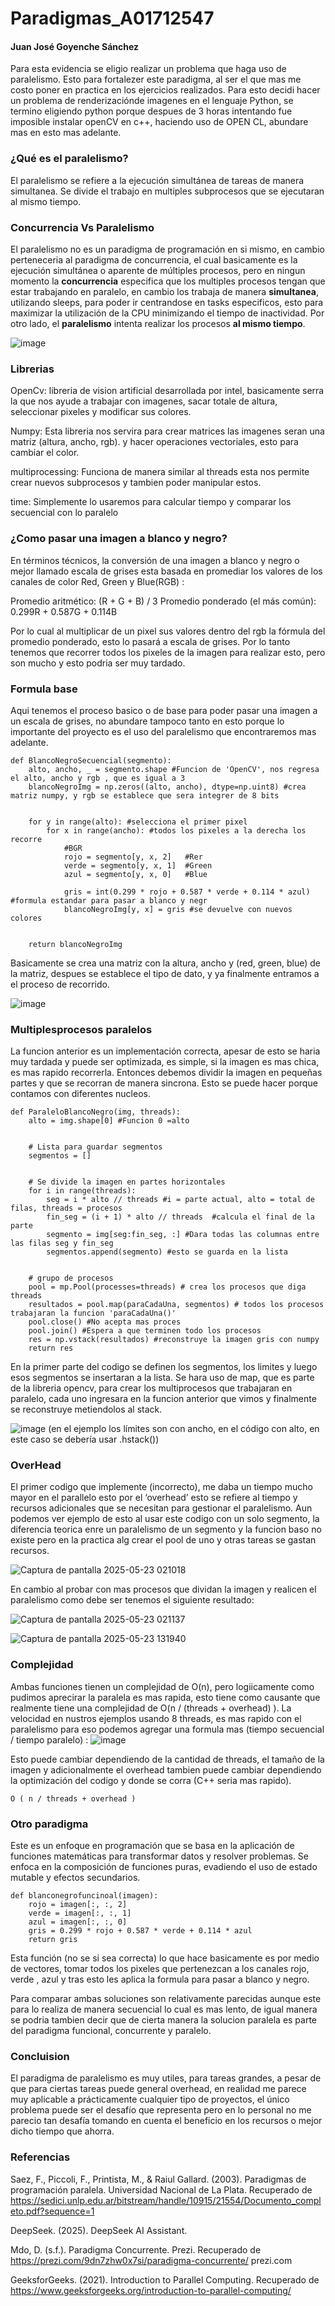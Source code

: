# Paradigmas_A01712547
#### Juan José Goyenche Sánchez

Para esta evidencia se eligio realizar un problema que haga uso de paralelismo. Esto para fortalezer este paradigma, al ser el que mas me costo poner en practica en los ejercicios realizados. Para esto decidi hacer un problema de renderizaciónde imagenes en el lenguaje Python, se termino eligiendo python porque despues de 3 horas intentando fue imposible instalar openCV en c++, haciendo uso de OPEN CL, abundare mas en esto mas adelante.

### ¿Qué es el paralelismo?
El paralelismo se refiere a la ejecución simultánea de tareas de manera simultanea. Se divide el trabajo en multiples subprocesos que se ejecutaran al mismo tiempo.  

### Concurrencia Vs Paralelismo
El paralelismo no es un paradigma de programación en si mismo, en cambio perteneceria al paradigma de concurrencia, el cual basicamente es la ejecución simultánea o aparente de múltiples procesos, pero en ningun momento la **concurrencia** especifica que los multiples procesos tengan que estar trabajando en paralelo, en cambio los trabaja de manera **simultanea**, utilizando sleeps, para poder ir centrandose en tasks especificos, esto para maximizar la utilización de la CPU minimizando el tiempo de inactividad. Por otro lado, el **paralelismo** intenta realizar los procesos **al mismo tiempo**.

![image](https://github.com/user-attachments/assets/39fcf80d-40b8-465f-85a1-8bdea43f5213)

### Librerias
OpenCv: libreria de vision artificial desarrollada por intel, basicamente serra la que nos ayude a trabajar con imagenes, sacar totale de altura, seleccionar pixeles y modificar sus colores.

Numpy: Esta libreria nos servira para crear matrices las imagenes seran 
una matriz (altura, ancho, rgb). y hacer operaciones vectoriales, esto para cambiar el color.

multiprocessing: Funciona de manera similar al threads esta nos permite crear nuevos subprocesos y tambien poder manipular estos.

time: Simplemente lo usaremos para calcular tiempo y comparar los secuencial con lo paralelo

### ¿Como pasar una imagen a blanco y negro?
En términos técnicos, la conversión de una imagen a blanco y negro o mejor llamado escala de grises esta basada en promediar los valores de los canales de color Red, Green y Blue(RGB) : 

Promedio aritmético: (R + G + B) / 3
Promedio ponderado (el más común): 0.299R + 0.587G + 0.114B

Por lo cual al multiplicar de un pixel sus valores dentro del rgb la fórmula del promedio ponderado, esto lo pasará a escala de grises. Por lo tanto tenemos que recorrer todos los pixeles de la imagen para realizar esto, pero son mucho y esto podria ser muy tardado.

### Formula base

Aqui tenemos el proceso basico o de base para poder pasar una imagen a un escala de grises, no abundare tampoco tanto en esto porque lo importante del proyecto es el uso del paralelismo que encontraremos mas adelante. 

```
def BlancoNegroSecuencial(segmento):
    alto, ancho, _ = segmento.shape #Funcion de 'OpenCV', nos regresa el alto, ancho y rgb , que es igual a 3
    blancoNegroImg = np.zeros((alto, ancho), dtype=np.uint8) #crea matriz numpy, y rgb se establece que sera integrer de 8 bits


    for y in range(alto): #selecciona el primer pixel
        for x in range(ancho): #todos los pixeles a la derecha los recorre
            #BGR
            rojo = segmento[y, x, 2]   #Rer
            verde = segmento[y, x, 1]  #Green
            azul = segmento[y, x, 0]   #Blue
           
            gris = int(0.299 * rojo + 0.587 * verde + 0.114 * azul) #formula estandar para pasar a blanco y negr
            blancoNegroImg[y, x] = gris #se devuelve con nuevos colores


    return blancoNegroImg

```  

Basicamente se crea una matriz con la altura, ancho y (red, green, blue) de la matriz, despues se establece el tipo de dato, y ya finalmente entramos a el proceso de recorrido.

![image](https://github.com/user-attachments/assets/3b8b1f74-6f13-4d54-8309-c791c6741105)

### Multiplesprocesos paralelos

La funcion anterior es un implementación correcta, apesar de esto se haria muy tardada y puede ser optimizada, es simple, si la imagen es mas chica, es mas rapido recorrerla. Entonces debemos dividir la imagen en pequeñas partes y que se recorran de manera sincrona. Esto se puede hacer porque contamos con diferentes nucleos.

```
def ParaleloBlancoNegro(img, threads):
    alto = img.shape[0] #Funcion 0 =alto


    # Lista para guardar segmentos
    segmentos = []


    # Se divide la imagen en partes horizontales
    for i in range(threads):
        seg = i * alto // threads #i = parte actual, alto = total de filas, threads = procesos
        fin_seg = (i + 1) * alto // threads  #calcula el final de la parte
        segmento = img[seg:fin_seg, :] #Dara todas las columnas entre las filas seg y fin_seg
        segmentos.append(segmento) #esto se guarda en la lista


    # grupo de procesos
    pool = mp.Pool(processes=threads) # crea los procesos que diga threads
    resultados = pool.map(paraCadaUna, segmentos) # todos los procesos trabajaran la funcion 'paraCadaUna()'
    pool.close() #No acepta mas proces
    pool.join() #Espera a que terminen todo los procesos
    res = np.vstack(resultados) #reconstruye la imagen gris con numpy
    return res

```
En la primer parte del codigo se definen los segmentos, los limites y luego esos segmentos se insertaran a la lista. Se hara uso de map, que es parte de la libreria opencv, para crear los multiprocesos que trabajaran en paralelo, cada uno ingresara en la funcion anterior que vimos y finalmente se reconstruye metiendolos al stack.

![image](https://github.com/user-attachments/assets/59ff3d35-2c35-4471-a464-c3059d04e2dd)
(en el ejemplo los límites son con ancho, en el código con alto, en este caso se debería usar .hstack())

### OverHead

El primer codigo que implemente (incorrecto), me daba un tiempo mucho mayor en el parallelo esto por el ‘overhead’ esto se refiere al tiempo y recursos adicionales que se necesitan para gestionar el paralelismo. Aun podemos ver ejemplo de esto al usar este codigo con un solo segmento, la diferencia teorica enre un paralelismo de un segmento y la funcion baso no existe pero en la practica alg crear el pool de uno y otras tareas se gastan recursos.

![Captura de pantalla 2025-05-23 021018](https://github.com/user-attachments/assets/d8e6d0e2-9f31-4361-bd8b-7188ffc267cc)

En cambio al probar con mas procesos que dividan la imagen y realicen el paralelismo como debe ser tenemos el siguiente resultado: 

![Captura de pantalla 2025-05-23 021137](https://github.com/user-attachments/assets/43b0229b-2299-47fb-b9cf-350b7ceddf0b)

![Captura de pantalla 2025-05-23 131940](https://github.com/user-attachments/assets/20beb2e5-c9b8-4c2c-a280-6b7d8460140d)

### Complejidad

Ambas funciones tienen un complejidad de O(n), pero logiicamente como pudimos aprecirar la paralela es mas rapida, esto tiene como causante que realmente tiene una complejidad de O(n / (threads + overhead) ). La velocidad en nustros ejemplos usando 8 threads, es mas rapido con el paralelismo para eso podemos agregar una formula mas (tiempo secuencial / tiempo paralelo) : ![image](https://github.com/user-attachments/assets/82a0c006-79ad-459b-af64-3d5c943f8bdb)

Esto puede cambiar dependiendo de la cantidad de threads, el tamaño de la imagen y adicionalmente el overhead tambien puede cambiar dependiendo la optimización del codigo y donde se corra (C++ seria mas rapido).

```
O ( n / threads + overhead )
```


### Otro paradigma 

Este  es un enfoque en programación que se basa en la aplicación de funciones matemáticas para transformar datos y resolver problemas. Se enfoca en la composición de funciones puras, evadiendo el uso de estado mutable y efectos secundarios. 

```
def blanconegrofuncinoal(imagen):
    rojo = imagen[:, :, 2]
    verde = imagen[:, :, 1]
    azul = imagen[:, :, 0]
    gris = 0.299 * rojo + 0.587 * verde + 0.114 * azul
    return gris
```
Esta función (no se si sea correcta) lo que hace basicamente es por medio de vectores, tomar todos los pixeles que pertenezcan a los canales rojo, verde , azul y tras esto les aplica la formula para pasar a blanco y negro.

Para comparar ambas soluciones son relativamente parecidas aunque este para lo realiza de manera secuencial lo cual es mas lento, de igual manera se podria tambien decir que de cierta manera la solucion paralela es parte del paradigma funcional, concurrente y paralelo.

### Concluision

El paradigma de paralelismo es muy utiles, para tareas grandes, a pesar de que para ciertas tareas puede general overhead, en realidad me parece muy aplicable a prácticamente cualquier tipo de proyectos, el único problema puede ser el desafío que representa pero en lo personal no me parecio tan desafía tomando en cuenta el beneficio en los recursos o mejor dicho tiempo que ahorra.

### Referencias

Saez, F., Piccoli, F., Printista, M., & Raiul Gallard. (2003). Paradigmas de programación paralela. Universidad Nacional de La Plata. Recuperado de https://sedici.unlp.edu.ar/bitstream/handle/10915/21554/Documento_completo.pdf?sequence=1


DeepSeek. (2025). DeepSeek AI Assistant. 


Mdo, D. (s.f.). Paradigma Concurrente. Prezi. Recuperado de https://prezi.com/9dn7zhw0x7si/paradigma-concurrente/
prezi.com

GeeksforGeeks. (2021). Introduction to Parallel Computing. Recuperado de https://www.geeksforgeeks.org/introduction-to-parallel-computing/






